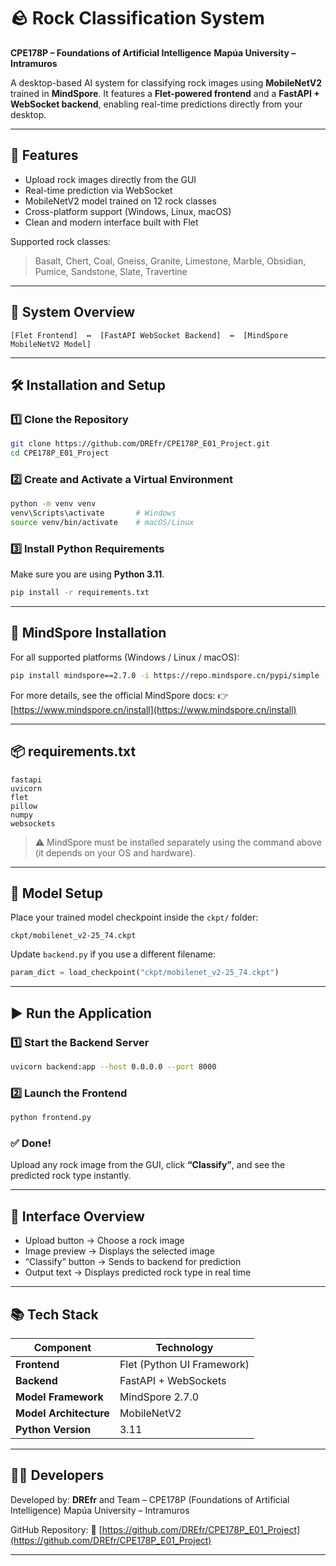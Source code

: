 # 🪨 Rock Classification System

**CPE178P – Foundations of Artificial Intelligence**
**Mapúa University – Intramuros**

A desktop-based AI system for classifying rock images using **MobileNetV2** trained in **MindSpore**.
It features a **Flet-powered frontend** and a **FastAPI + WebSocket backend**, enabling real-time predictions directly from your desktop.

---

## 🚀 Features

* Upload rock images directly from the GUI
* Real-time prediction via WebSocket
* MobileNetV2 model trained on 12 rock classes
* Cross-platform support (Windows, Linux, macOS)
* Clean and modern interface built with Flet

Supported rock classes:

> Basalt, Chert, Coal, Gneiss, Granite, Limestone, Marble, Obsidian, Pumice, Sandstone, Slate, Travertine

---

## 🧩 System Overview

```
[Flet Frontend]  ↔  [FastAPI WebSocket Backend]  ↔  [MindSpore MobileNetV2 Model]
```

---

## 🛠️ Installation and Setup

### 1️⃣ Clone the Repository

```bash
git clone https://github.com/DREfr/CPE178P_E01_Project.git
cd CPE178P_E01_Project
```

### 2️⃣ Create and Activate a Virtual Environment

```bash
python -m venv venv
venv\Scripts\activate       # Windows
source venv/bin/activate    # macOS/Linux
```

### 3️⃣ Install Python Requirements

Make sure you are using **Python 3.11**.

```bash
pip install -r requirements.txt
```

---

## 🧠 MindSpore Installation

For all supported platforms (Windows / Linux / macOS):

```bash
pip install mindspore==2.7.0 -i https://repo.mindspore.cn/pypi/simple --trusted-host repo.mindspore.cn --extra-index-url https://repo.huaweicloud.com/repository/pypi/simple
```

For more details, see the official MindSpore docs:
👉 [https://www.mindspore.cn/install](https://www.mindspore.cn/install)

---

## 📦 requirements.txt

```
fastapi
uvicorn
flet
pillow
numpy
websockets
```

> ⚠️ MindSpore must be installed separately using the command above (it depends on your OS and hardware).

---

## 🧠 Model Setup

Place your trained model checkpoint inside the `ckpt/` folder:

```
ckpt/mobilenet_v2-25_74.ckpt
```

Update `backend.py` if you use a different filename:

```python
param_dict = load_checkpoint("ckpt/mobilenet_v2-25_74.ckpt")
```

---

## ▶️ Run the Application

### 1️⃣ Start the Backend Server

```bash
uvicorn backend:app --host 0.0.0.0 --port 8000
```

### 2️⃣ Launch the Frontend

```bash
python frontend.py
```

### ✅ Done!

Upload any rock image from the GUI, click **“Classify”**, and see the predicted rock type instantly.

---

## 📸 Interface Overview

* Upload button → Choose a rock image
* Image preview → Displays the selected image
* “Classify” button → Sends to backend for prediction
* Output text → Displays predicted rock type in real time

---

## 📚 Tech Stack

| Component              | Technology                 |
| ---------------------- | -------------------------- |
| **Frontend**           | Flet (Python UI Framework) |
| **Backend**            | FastAPI + WebSockets       |
| **Model Framework**    | MindSpore 2.7.0            |
| **Model Architecture** | MobileNetV2                |
| **Python Version**     | 3.11                       |

---

## 👨‍💻 Developers

Developed by:
**DREfr** and Team – CPE178P (Foundations of Artificial Intelligence)
Mapúa University – Intramuros

GitHub Repository:
🔗 [https://github.com/DREfr/CPE178P_E01_Project](https://github.com/DREfr/CPE178P_E01_Project)

---


